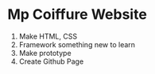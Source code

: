 # Mp Coiffure Website

1. Make HTML, CSS
2. Framework something new to learn
3. Make prototype
4. Create Github Page